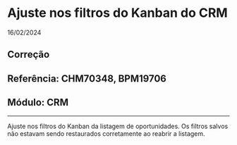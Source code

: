 # Ajuste nos filtros do Kanban do CRM
16/02/2024
## Correção
## Referência: CHM70348, BPM19706
## Módulo: CRM
***

Ajuste nos filtros do Kanban da listagem de oportunidades. Os filtros salvos não estavam sendo restaurados corretamente ao reabrir a listagem.